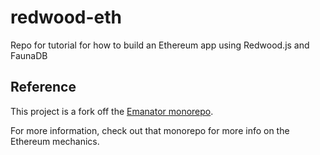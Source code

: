 # redwood-eth

Repo for tutorial for how to build an Ethereum app using Redwood.js and FaunaDB

## Reference

This project is a fork off the [Emanator monorepo](https://github.com/emaNaFTe/monorepo).

For more information, check out that monorepo for more info on the Ethereum mechanics.
